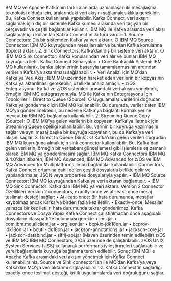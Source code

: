 BM MQ ve Apache Kafka'nın farklı alanlarda uzmanlaşan iki mesajlaşma teknolojisi olduğu için, aralarındaki veri akışını sağlamak sıklıkla gereklidir. Bu, Kafka Connect kullanılarak yapılabilir. Kafka Connect, veri akışını sağlamak için dış bir sistemle Kafka kümesi arasında veri taşıyan bir çerçevedir ve çeşitli bağlantılar kullanır.
IBM MQ ile Kafka arasında veri akışı sağlamak için kullanılan Kafka Connect'in iki türü vardır:
	1. Source Connectors: Dış bir sistemden Kafka'ya veri aktarır.
		○ IBM MQ Source Connector: IBM MQ kuyruğundan mesajları alır ve bunları Kafka konularına (topics) aktarır.
	2. Sink Connectors: Kafka'dan dış bir sisteme veri aktarır.
		○ IBM MQ Sink Connector: Kafka konularından veri alır ve bunları IBM MQ kuyruğuna iletir.
Kafka Connect Senaryoları
	• Core Bankacılık Sistemi: IBM MQ kullanılarak, banka işlemlerinin başarıyla tamamlanmasının ardından verilerin Kafka'ya aktarılması sağlanabilir.
	• Veri Analizi için MQ'dan Kafka'ya Veri Akışı: IBM MQ üzerinden hareket eden verilerin bir kopyasının Kafka'ya aktarılması gerekebilir, özellikle analiz amaçlı.
	• z/OS Entegrasyonu: Kafka ve z/OS sistemleri arasındaki veri akışını yönetmek, örneğin IBM MQ entegrasyonuyla.
MQ ile Kafka'nın Entegrasyonu İçin Topolojiler
	1. Direct to Queue (Source):
		○ Uygulamalar verilerini doğrudan Kafka'ya göndermek için IBM MQ kullanabilir. Bu durumda, veriler zaten IBM MQ'ya gönderilmektedir, bu nedenle Kafka'ya bağlantı kurmak yerine mevcut bir IBM MQ bağlantısı kullanılabilir.
	2. Streaming Queue Copy (Source):
		○ IBM MQ'ya gelen verilerin bir kopyasını Kafka'ya iletmek için Streaming Queue özelliği kullanılabilir. Bu, verinin bir kuyruğa yazılmasını sağlar ve aynı mesaj başka bir kuyruğa kopyalanır, bu da Kafka'ya veri akışını sağlar.
	3. Direct to Queue (Sink):
		○ Kafka'dan gelen verileri doğrudan IBM MQ kuyruğuna almak için sink connector kullanılabilir. Bu, Kafka'dan gelen verilerin, örneğin bir veritabanı güncellemesi gibi işlemlerle eş zamanlı olarak IBM MQ'ya gönderilmesini sağlar.
IBM MQ Kafka Connectors
IBM MQ 9.4.0'dan itibaren, IBM MQ Advanced, IBM MQ Advanced for z/OS ve IBM MQ Advanced for Multiplatforms ile bu bağlantılar kullanılabilir. Connectors, Kafka Connect ortamına dahil edilen çeşitli dosyalarla birlikte gelir ve yapılandırmalar, JSON veya properties dosyalarıyla yapılır.
	• IBM MQ Source Connector: IBM MQ kuyruğundan Kafka'ya veri aktaran bağlantıdır.
	• IBM MQ Sink Connector: Kafka'dan IBM MQ'ya veri aktarır.
Version 2 Connector Özellikleri
Version 2 connectors, exactly-once ve at-least-once mesaj teslimatı desteği sağlar:
	• At-least-once: Bir hata durumunda, mesajlar kaybolmaz ancak Kafka'ya birden fazla kez iletilir.
	• Exactly-once: Mesajlar yalnızca bir kez iletilir, hata durumunda tekrar gönderilmez.
Kafka Connectors ve Dosya Yapısı
Kafka Connect çalıştırılmadan önce aşağıdaki dosyaların classpath'te bulunması gerekir:
	• jms.jar
	• com.ibm.mq.allclient.jar
	• org.json.jar
	• bcpkix-jdk18on.jar
	• bcprov-jdk18on.jar
	• bcutil-jdk18on.jar
	• jackson-annotations.jar
	• jackson-core.jar
	• jackson-databind.jar
	• slf4j-api.jar (Maven üzerinden temin edilebilir)
z/OS ve IBM MQ
IBM MQ Connectors, z/OS üzerinde de çalıştırılabilir. z/OS UNIX System Services (USS) kullanarak performans iyileştirmeleri sağlanabilir ve yerel bağlantılarla kuyruğa bağlanma tercih edilebilir.
Sonuç
IBM MQ ile Apache Kafka arasındaki veri akışını yönetmek için Kafka Connect kullanabilirsiniz. Source ve Sink connector’ları ile MQ’dan Kafka’ya veya Kafka’dan MQ’ya veri aktarımı sağlayabilirsiniz. Kafka Connect'in sağladığı exactly-once teslimat desteği, kritik uygulamalarda veri doğruluğunu sağlar.
